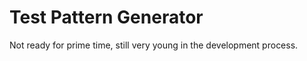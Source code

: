<meta charset="utf-8"/>

# Test Pattern Generator 

Not ready for prime time, still very young in the development process.
